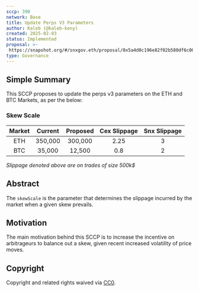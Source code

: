 ```yaml
---
sccp: 390
network: Base
title: Update Perps V3 Parameters
author: Kaleb (@kaleb-keny)
created: 2025-02-03
status: Implemented
proposal: >-
 https://snapshot.org/#/snxgov.eth/proposal/0x5a4d0c196e82f02b580df6c002aad1be8c10bdf0dbcbe9fe0df8efb45c4202df
type: Governance
---
```


## Simple Summary

This SCCP proposes to update the perps v3 parameters on the ETH and BTC Markets, as per the below:

### Skew Scale

| **Market** | **Current** | **Proposed** | **Cex Slippage** | **Snx Slippage** |
|:----------:|:-----------:|:------------:|:----------------:|:----------------:|
|     ETH    |   350,000   |    300,000   |       2.25       |         3        |
|     BTC    |    35,000   |     12,500   |        0.8       |         2        |

*Slippage denoted above are on trades of size 500k$*

## Abstract

The `skewScale` is the parameter that determines the slippage incurred by the market when a given skew prevails.

## Motivation

The main motivation behind this SCCP is to increase the incentive on arbitrageurs to balance out a skew, given recent increased volatility of price moves. 

## Copyright

Copyright and related rights waived via [CC0](https://creativecommons.org/publicdomain/zero/1.0/).
